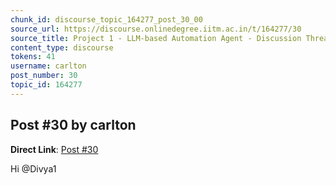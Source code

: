 ```yaml
---
chunk_id: discourse_topic_164277_post_30_00
source_url: https://discourse.onlinedegree.iitm.ac.in/t/164277/30
source_title: Project 1 - LLM-based Automation Agent - Discussion Thread [TDS Jan 2025]
content_type: discourse
tokens: 41
username: carlton
post_number: 30
topic_id: 164277
---
```


## Post #30 by carlton

**Direct Link**: [Post #30](https://discourse.onlinedegree.iitm.ac.in/t/164277/30)

Hi @Divya1
